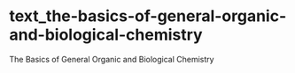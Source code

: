 # text_the-basics-of-general-organic-and-biological-chemistry
The Basics of General Organic and Biological Chemistry
